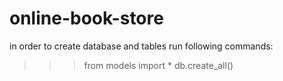 # online-book-store
in order to create database and tables run following commands:
>>> from models import *
>>> db.create_all()

